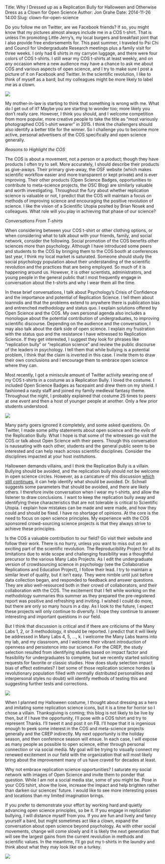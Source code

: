 Title: Why I Dressed up as a Replication Bully for Halloween and Otherwise Dress as a Clown for Open Science
Author: Jon Grahe
Date: 2014-11-26 14:00
Slug: clown-for-open-science

Do you follow me on Twitter, are we Facebook friends? If so, you might know that my pictures almost always include me in a COS t-shirt. That is unless I’m promoting Little Jerry’s, my local burgers and breakfast joint that I also provide free endorsements for. This past summer, I traveled to Psi Chi and Council for Undergraduate Research meetings plus a family visit for three weeks. I only had 6 shirts in my carryon luggage, and there were four colors of COS t-shirts. I still wear my COS t-shirts at least weekly, and on any occasion where a new audience may have a chance to ask me about COS and various aspects of open science, and I try to make sure I post a picture of it on Facebook and Twitter. In the scientific revolution, I like to think of myself as a bard; but my colleagues might be more likely to label me as a clown.  

<img src="images/jgrahe_shirt1.jpg">

My mother-in-law is starting to think that something is wrong with me. What do I get out of it? Maybe you are starting to wonder too; more likely you don’t really care. However, I think you should, and I welcome competition from more popular, more creative people to take the title as “most variously photographed COS t-shirt wearer” in 2015. I think the challengers should also identify a better title for the winner. So I challenge you to become more active, personal advertisers of the COS specifically and open science generally.  

_Reasons to Highlight the COS_
      	
The COS is about a movement, not a person or a product; though they have products I often try to sell. More accurately, I should describe their products as give-aways. Their primary give-away, the OSF website (which makes scientific workflow easier and more transparent or kept private) and is ever improving. Their other products (Open Science Badges, opportunities to contribute to meta-science projects, the OSC Blog) are similarly valuable and worth investigating.  Throughout the fury about whether replication science is valuable or not, I predict that the COS will maintain a focus on methods of improving science and encouraging the positive revolution of science. I like the vision of a Scientific Utopia posited by Brian Nosek and colleagues. What role will you play in achieving that phase of our science?

_Conversations From T-shirts_

When considering between your COS t-shirt or other clothing options, or when considering what to talk about with your friends, family, and social network, consider the following. Social promotion of the COS benefits other sciences more than psychology. Although I have introduced some peers and students to the COS by bringing them to the COS booth at conferences last year, I think my local market is saturated. Someone should study the social psychology population about their understanding of the scientific revolution and the practices that are being employed. So much of it is happening around us. However, it is other scientists, administrators, and young people in the general public that I most frequently engage in conversation about the t-shirts and why I wear them all the time.

In these brief conversations, I talk about Psychology’s Crisis of Confidence and the importance and potential of Replication Science. I tell them about Ioannidis and that the problems extend to anywhere there is publication bias and entrenched methodology and status quo. I explain solutions offered by Open Science and the COS. My own personal agenda also includes a monologue about the potential contribution of undergraduates, to improving scientific discourse. Depending on the audience and the conversation, I may also talk about the dark side of open science. I explain my frustration with the status quo and the resistance I have witnessed to Replication Science. If they get interested, I suggest they look for phrases like “replication bully” or “replication science” and review the public discourse of the leaders in psychology. I tell them that while bullying is a potential problem, I think that the claim is inverted in this case. I invite them to draw their own conclusions and I encourage them to embrace open science where they can.  

Most recently, I got a miniscule amount of Twitter activity wearing one of my COS t-shirts in a costume as a Replication Bully. I loved the costume. I included Open Science Badges as facepaint and drew them on my shield. I fashioned a nasty staff and joined my family medieval fantasy theme. Throughout the night, I probably explained that costume 25 times to peers at one event and then a host of younger people at another. Only a few prior students understood. 

<img src="images/jgrahe_shirt2.jpg">

Many party goers ignored it completely, and some asked questions. On Twitter, I made some pithy statements about open science and the evils of the Replication Bully. What I hope is that some of the witnesses go visit the COS or talk about Open Science with their peers. Though this conversation is nauseating with each other, students and the general public seem to be interested and can help reach across scientific disciplines. Consider the disciplines impacted at your host institutions.

Halloween demands villains, and I think the Replication Bully is a villain. Bullying should be avoided, and the replication bully should not be welcome in open science circles. However, as a caricature of this discussion [which still continues](http://edge.org/conversation/simone-schnall-moral-intuitions-replication-and-the-scientific-study-of-human-nature), it can help identify what should be avoided. Dr. Schnall suggests some parameters that should be avoided, and there are likely others. I therefore invite conversation when I wear my t-shirts, and allow the listener to draw conclusions. I want to keep the replication bully away and identifying these characteristics that are not tolerable is critical to Scientific Utopia. I explain how mistakes can be made and were made, and how they could and should be fixed. I have no shortage of opinions. At the core is the need to focus on open science principles. My experience with the COS sponsored crowd-sourcing science projects is that they always strive to achieve these principles.

Is the COS a valuable contribution to our field?  Go visit their website and follow their work. There is no hurry, unless you want to miss out on an exciting part of the scientific revolution. The Reproducibility Project for all its limitations due to wide scope and challenging feasibility was a thoughtful precursor to the various Many Labs Projects. As I edit the undergraduate version of crowdsourcing science in psychology (see the Collaborative Replications and Education Project), I follow their lead. I try to maintain a similar level of quality, but it isn’t easy. They were nimble until just before data collection began, and responded to feedback and answer questions. They are also well-resourced both in their crowd of collaborators, and their collaboration with the COS. The excitement that I felt while working on the methodology summaries this summer as they prepared the pre-registered report was positive and refreshing and inviting. I wished I could do more, but there are only so many hours in a day. As I look to the future, I expect these projects will only continue to diversify. I hope they continue to answer interesting and important questions in our field.

But I think that discussion is critical and if there are criticisms of the Many Labs 1, 2, or 3 methodology, it should be reported. I predict that it will likely be addressed in Many Labs 4, 5, ..., k. I welcome the Many Labs teams into my lab, and my classroom, and I welcome their vibrant introduction of openness and persistence into our science. For the CREP, the study selection resulted from identifying studies based on impact factor and feasibility for undergraduates to complete, but we recently started soliciting requests for favorite or classic studies. How does study selection impact bias of effect estimates? I bet some of those replication science hordes (a revolutionary population filled with normally distributed personalities and interpersonal styles no doubt) will identify methods of testing this and suggesting further tests and corrections.  

<img src="images/jgrahe_shirt3.jpg">

When I planned my Halloween costume, I thought about dressing as a hero and imitating some replication science icons, but it is a time for horror so I chose a villain. Thanksgiving is coming; this blog is not likely to be live by then, but if I have the opportunity, I’ll pose with a COS tshirt and try to represent Thanks. I’ll tweet it and post it on FB. I’ll hope that it is ingenious enough to peek some interest in the COS and meta-science projects generally and the CREP indirectly. My next opportunity is the holiday season, and then conference season will ensue. In each case, I will expose as many people as possible to open science, either through personal connection or via social media. My goal will be trying to visually connect my renewed excitement in our field with the organization that will most likely bring about the improvement many of us have craved for decades at least.

Why not embrace replication science opportunities? I saturate my social network with images of Open Science and invite them to ponder that question. While I am not a social media star, some of you might be. Pose in your COS tshirt, show the love, increase the impact and help brighten rather than darken our sciences’ future. I would like to see more interesting poses and locations than my limited imagination brings.

If you prefer to demonstrate your effort by working hard and quietly advancing open science principles, so be it. If you engage in replication bullying, I will distance myself from you. If you are fun and lively and fancy yourself a bard, but might sometimes act like a clown, expand the conversation about open science beyond psychology. As with other social movements, change will come slowly and it is likely the next generation that will see the largest gains from the current revolution in methods and scientific values. In the meantime, I’ll go put my t-shirts in the laundry and think about what they may look like on a turkey.

<img src="images/jgrahe_shirt4.jpg">
